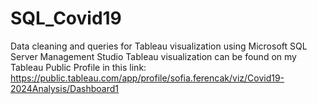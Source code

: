 # SQL_Covid19
Data cleaning and queries for Tableau visualization using Microsoft SQL Server Management Studio
Tableau visualization can be found on my Tableau Public Profile in this link: 
https://public.tableau.com/app/profile/sofia.ferencak/viz/Covid19-2024Analysis/Dashboard1
